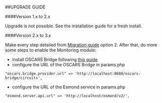 ##UPGRADE GUIDE

####Version 1.x to 2.x

Upgrade is not possible. See the installation guide for a fresh install.

####Version 2.x to 3.x

Make every step detailed from [Migration guide](https://github.com/ufrgs-hyman/meican/blob/master/docs/guide/migration.md) option 2. After that, do more some steps to enable the Monitoring module:

- install OSCARS Bridge following [this guide](https://github.com/ufrgs-hyman/oscars-bridge/blob/master/README.md).
- configure the URL of the OSCARS Bridge in params.php
```
"oscars.bridge.provider.url" => 'http://localhost:8080/oscars-bridge/circuits',
```
- configure the URL of the Esmond service in params.php
```
"esmond.server.api.url" => 'http://localhost/esmond/v2/',
```
